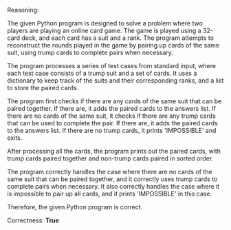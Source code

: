 Reasoning:

The given Python program is designed to solve a problem where two players are playing an online card game. The game is played using a 32-card deck, and each card has a suit and a rank. The program attempts to reconstruct the rounds played in the game by pairing up cards of the same suit, using trump cards to complete pairs when necessary.

The program processes a series of test cases from standard input, where each test case consists of a trump suit and a set of cards. It uses a dictionary to keep track of the suits and their corresponding ranks, and a list to store the paired cards.

The program first checks if there are any cards of the same suit that can be paired together. If there are, it adds the paired cards to the answers list. If there are no cards of the same suit, it checks if there are any trump cards that can be used to complete the pair. If there are, it adds the paired cards to the answers list. If there are no trump cards, it prints 'IMPOSSIBLE' and exits.

After processing all the cards, the program prints out the paired cards, with trump cards paired together and non-trump cards paired in sorted order.

The program correctly handles the case where there are no cards of the same suit that can be paired together, and it correctly uses trump cards to complete pairs when necessary. It also correctly handles the case where it is impossible to pair up all cards, and it prints 'IMPOSSIBLE' in this case.

Therefore, the given Python program is correct.

Correctness: **True**